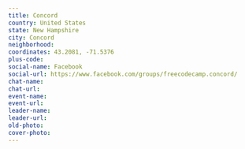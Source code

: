 ```yaml
---
title: Concord
country: United States
state: New Hampshire
city: Concord
neighborhood: 
coordinates: 43.2081, -71.5376
plus-code:
social-name: Facebook
social-url: https://www.facebook.com/groups/freecodecamp.concord/
chat-name:
chat-url:
event-name:
event-url:
leader-name:
leader-url:
old-photo: 
cover-photo:
---
```


